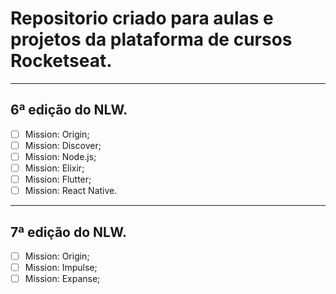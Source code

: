 # Repositorio criado para aulas e projetos da plataforma de cursos Rocketseat.

---

## 6ª edição do NLW.

- [ ] Mission: Origin;
- [ ] Mission: Discover;
- [ ] Mission: Node.js;
- [ ] Mission: Elixir;
- [ ] Mission: Flutter;
- [ ] Mission: React Native.

---

## 7ª edição do NLW.

- [ ] Mission: Origin;
- [ ] Mission: Impulse;
- [ ] Mission: Expanse;
